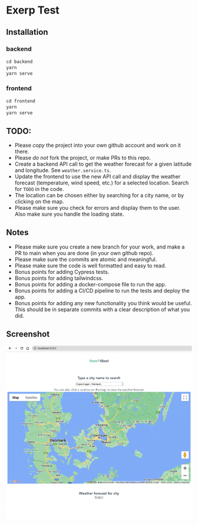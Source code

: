 # Exerp Test

## Installation

### backend

    cd backend
    yarn
    yarn serve

### frontend

    cd frontend
    yarn
    yarn serve

## TODO:

- Please *copy* the project into your own github account and work on it there.
- Please *do not* fork the project, or make PRs to this repo.
- Create a backend API call to get the weather forecast for a given latitude and longitude. See `weather.service.ts`.
- Update the frontend to use the new API call and display the weather forecast (temperature, wind speed, etc.) for a selected location. Search for `TODO` in the code.
- The location can be chosen either by searching for a city name, or by clicking on the map.
- Please make sure you check for errors and display them to the user. Also make sure you handle the loading state.

## Notes

- Please make sure you create a new branch for your work, and make a PR to main when you are done (in your own github repo).
- Please make sure the commits are atomic and meaningful.
- Please make sure the code is well formatted and easy to read.
- Bonus points for adding Cypress tests.
- Bonus points for adding tailwindcss.
- Bonus points for adding a docker-compose file to run the app.
- Bonus points for adding a CI/CD pipeline to run the tests and deploy the app.
- Bonus points for adding any new functionality you think would be useful. This should be in separate commits with a clear description of what you did.

## Screenshot

![](screenshot.png)